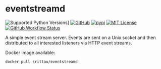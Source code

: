 # eventstreamd

![Supported Python Versions](https://img.shields.io/pypi/pyversions/eventstreamd)]
[![GitHub](https://img.shields.io/github/release/srittau/eventstreamd/all.svg)](https://github.com/srittau/eventstreamd/releases/)
[![pypi](https://img.shields.io/pypi/v/eventstreamd.svg)](https://pypi.python.org/pypi/eventstreamd/)
[![MIT License](https://img.shields.io/github/license/srittau/eventstreamd)](https://https://github.com/srittau/eventstreamd/blob/main/LICENSE)
[![GitHub Workflow Status](https://img.shields.io/github/actions/workflow/status/srittau/eventstreamd/test.yml)](https://github.com/srittau/eventstreamd/actions/workflows/test.yml)

A simple event stream server. Events are sent on a Unix socket and then
distributed to all interested listeners via HTTP event streams.

Docker image available:

```bash
docker pull srittau/eventstreamd
```

